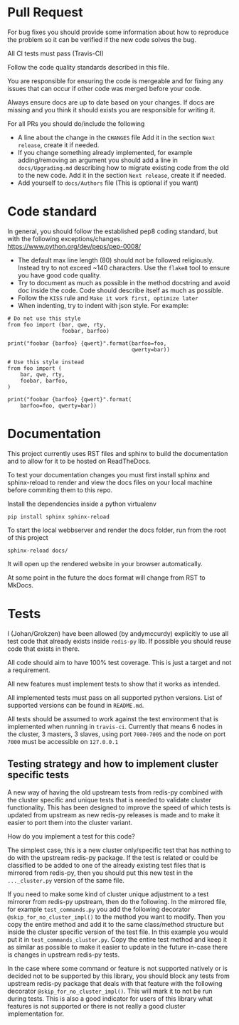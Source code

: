 
# Pull Request

For bug fixes you should provide some information about how to reproduce the problem so it can be verified if the new code solves the bug.

All CI tests must pass (Travis-CI)

Follow the code quality standards described in this file.

You are responsible for ensuring the code is mergeable and for fixing any issues that can occur if other code was merged before your code.

Always ensure docs are up to date based on your changes. If docs are missing and you think it should exists you are responsible for writing it.

For all PRs you should do/include the following
 - A line about the change in the `CHANGES` file Add it in the section `Next release`, create it if needed.
 - If you change something already implemented, for example adding/removing an argument you should add a line in `docs/Upgrading.md` describing how to migrate existing code from the old to the new code. Add it in the section `Next release`, create it if needed.
 - Add yourself to `docs/Authors` file (This is optional if you want)



# Code standard

In general, you should follow the established pep8 coding standard, but with the following exceptions/changes. https://www.python.org/dev/peps/pep-0008/

 - The default max line length (80) should not be followed religiously. Instead try to not exceed ~140 characters.
   Use the `flake8` tool to ensure you have good code quality.
 - Try to document as much as possible in the method docstring and avoid doc inside the code. Code should describe itself as much as possible.
 - Follow the `KISS` rule and `Make it work first, optimize later`
 - When indenting, try to indent with json style. For example:
```
# Do not use this style
from foo import (bar, qwe, rty,
                 foobar, barfoo)

print("foobar {barfoo} {qwert}".format(barfoo=foo,
                                       qwerty=bar))
```

```
# Use this style instead
from foo import (
    bar, qwe, rty,
    foobar, barfoo,
)

print("foobar {barfoo} {qwert}".format(
    barfoo=foo, qwerty=bar))
```



# Documentation

This project currently uses RST files and sphinx to build the documentation and to allow for it to be hosted on ReadTheDocs.

To test your documentation changes you must first install sphinx and sphinx-reload to render and view the docs files on your local machine before commiting them to this repo.

Install the dependencies inside a python virtualenv

```
pip install sphinx sphinx-reload
```

To start the local webbserver and render the docs folder, run from the root of this project

```
sphinx-reload docs/
```

It will open up the rendered website in your browser automatically.

At some point in the future the docs format will change from RST to MkDocs.



# Tests

I (Johan/Grokzen) have been allowed (by andymccurdy) explicitly to use all test code that already exists inside `redis-py` lib. If possible you should reuse code that exists in there.

All code should aim to have 100% test coverage. This is just a target and not a requirement.

All new features must implement tests to show that it works as intended.

All implemented tests must pass on all supported python versions. List of supported versions can be found in `README.md`.

All tests should be assumed to work against the test environment that is implemented when running in `travis-ci`. Currently that means 6 nodes in the cluster, 3 masters, 3 slaves, using port `7000-7005` and the node on port `7000` must be accessible on `127.0.0.1`


## Testing strategy and how to implement cluster specific tests

A new way of having the old upstream tests from redis-py combined with the cluster specific and unique tests that is needed to validate cluster functionality. This has been designed to improve the speed of which tests is updated from upstream as new redis-py releases is made and to make it easier to port them into the cluster variant.

How do you implement a test for this code?

The simplest case, this is a new cluster only/specific test that has nothing to do with the upstream redis-py package. If the test is related or could be classified to be added to one of the already existing test files that is mirrored from redis-py, then you should put this new test in the `..._cluster.py` version of the same file.

If you need to make some kind of cluster unique adjustment to a test mirrorer from redis-py upstream, then do the following. In the mirrored file, for example `test_commands.py` you add the following decorator `@skip_for_no_cluster_impl()` to the method you want to modify. Then you copy the entire method and add it to the same class/method structure but inside the cluster specific version of the test file. In this example you would put it in `test_commands_cluster.py`. Copy the entire test method and keep it as similar as possible to make it easier to update in the future in-case there is changes in upstream redis-py tests.

In the case where some command or feature is not supported natively or is decided not to be supported by this library, you should block any tests from upstream redis-py package that deals with that feature with the following decorator `@skip_for_no_cluster_impl()`. This will mark it to not be run during tests. This is also a good indicator for users of this library what features is not supported or there is not really a good cluster implementation for.

